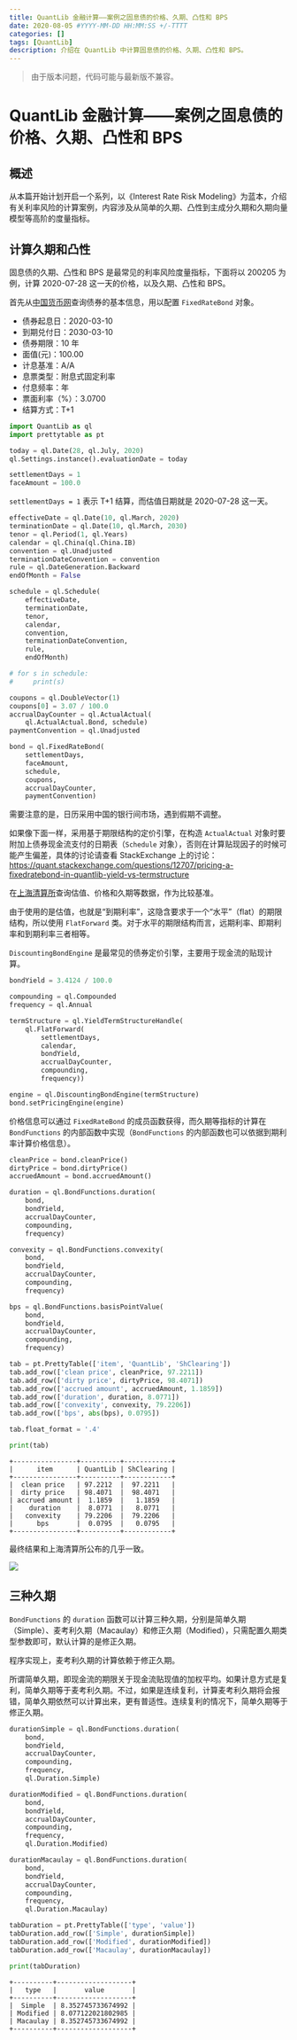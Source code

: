 ```yaml
---
title: QuantLib 金融计算——案例之固息债的价格、久期、凸性和 BPS
date: 2020-08-05 #YYYY-MM-DD HH:MM:SS +/-TTTT
categories: []
tags: [QuantLib]
description: 介绍在 QuantLib 中计算固息债的价格、久期、凸性和 BPS。
---
```


> 由于版本问题，代码可能与最新版不兼容。

# QuantLib 金融计算——案例之固息债的价格、久期、凸性和 BPS

## 概述

从本篇开始计划开启一个系列，以《Interest Rate Risk Modeling》为蓝本，介绍有关利率风险的计算案例，内容涉及从简单的久期、凸性到主成分久期和久期向量模型等高阶的度量指标。

## 计算久期和凸性

固息债的久期、凸性和 BPS 是最常见的利率风险度量指标，下面将以 200205 为例，计算 2020-07-28 这一天的价格，以及久期、凸性和 BPS。

首先从[中国货币网](https://www.chinamoney.com.cn/chinese/)查询债券的基本信息，用以配置 `FixedRateBond` 对象。

* 债券起息日：2020-03-10
* 到期兑付日：2030-03-10
* 债券期限：10 年
* 面值(元)：100.00
* 计息基准：A/A
* 息票类型：附息式固定利率
* 付息频率：年
* 票面利率（%）：3.0700
* 结算方式：T+1

```python
import QuantLib as ql
import prettytable as pt

today = ql.Date(28, ql.July, 2020)
ql.Settings.instance().evaluationDate = today

settlementDays = 1
faceAmount = 100.0
```

`settlementDays = 1` 表示 T+1 结算，而估值日期就是 2020-07-28 这一天。

```python
effectiveDate = ql.Date(10, ql.March, 2020)
terminationDate = ql.Date(10, ql.March, 2030)
tenor = ql.Period(1, ql.Years)
calendar = ql.China(ql.China.IB)
convention = ql.Unadjusted
terminationDateConvention = convention
rule = ql.DateGeneration.Backward
endOfMonth = False

schedule = ql.Schedule(
    effectiveDate,
    terminationDate,
    tenor,
    calendar,
    convention,
    terminationDateConvention,
    rule,
    endOfMonth)

# for s in schedule:
#     print(s)

coupons = ql.DoubleVector(1)
coupons[0] = 3.07 / 100.0
accrualDayCounter = ql.ActualActual(
    ql.ActualActual.Bond, schedule)
paymentConvention = ql.Unadjusted

bond = ql.FixedRateBond(
    settlementDays,
    faceAmount,
    schedule,
    coupons,
    accrualDayCounter,
    paymentConvention)
```

需要注意的是，日历采用中国的银行间市场，遇到假期不调整。

如果像下面一样，采用基于期限结构的定价引擎，在构造 `ActualActual` 对象时要附加上债券现金流支付的日期表（`Schedule` 对象），否则在计算贴现因子的时候可能产生偏差，具体的讨论请查看 StackExchange 上的讨论：<https://quant.stackexchange.com/questions/12707/pricing-a-fixedratebond-in-quantlib-yield-vs-termstructure>

在[上海清算所](https://www.shclearing.com/)查询估值、价格和久期等数据，作为比较基准。

由于使用的是估值，也就是“到期利率”，这隐含要求于一个“水平”（flat）的期限结构，所以使用 `FlatForward` 类。对于水平的期限结构而言，远期利率、即期利率和到期利率三者相等。

`DiscountingBondEngine` 是最常见的债券定价引擎，主要用于现金流的贴现计算。

```python
bondYield = 3.4124 / 100.0

compounding = ql.Compounded
frequency = ql.Annual

termStructure = ql.YieldTermStructureHandle(
    ql.FlatForward(
        settlementDays,
        calendar,
        bondYield,
        accrualDayCounter,
        compounding,
        frequency))

engine = ql.DiscountingBondEngine(termStructure)
bond.setPricingEngine(engine)
```

价格信息可以通过 `FixedRateBond` 的成员函数获得，而久期等指标的计算在 `BondFunctions` 的内部函数中实现（`BondFunctions` 的内部函数也可以依据到期利率计算价格信息）。

```python
cleanPrice = bond.cleanPrice()
dirtyPrice = bond.dirtyPrice()
accruedAmount = bond.accruedAmount()

duration = ql.BondFunctions.duration(
    bond,
    bondYield,
    accrualDayCounter,
    compounding,
    frequency)

convexity = ql.BondFunctions.convexity(
    bond,
    bondYield,
    accrualDayCounter,
    compounding,
    frequency)

bps = ql.BondFunctions.basisPointValue(
    bond,
    bondYield,
    accrualDayCounter,
    compounding,
    frequency)

tab = pt.PrettyTable(['item', 'QuantLib', 'ShClearing'])
tab.add_row(['clean price', cleanPrice, 97.2211])
tab.add_row(['dirty price', dirtyPrice, 98.4071])
tab.add_row(['accrued amount', accruedAmount, 1.1859])
tab.add_row(['duration', duration, 8.0771])
tab.add_row(['convexity', convexity, 79.2206])
tab.add_row(['bps', abs(bps), 0.0795])

tab.float_format = '.4'

print(tab)
```

```
+----------------+----------+------------+
|      item      | QuantLib | ShClearing |
+----------------+----------+------------+
|  clean price   | 97.2212  |  97.2211   |
|  dirty price   | 98.4071  |  98.4071   |
| accrued amount |  1.1859  |   1.1859   |
|    duration    |  8.0771  |   8.0771   |
|   convexity    | 79.2206  |  79.2206   |
|      bps       |  0.0795  |   0.0795   |
+----------------+----------+------------+
```

最终结果和上海清算所公布的几乎一致。

![](/img/meme/ok.gif)

## 三种久期

`BondFunctions` 的 `duration` 函数可以计算三种久期，分别是简单久期（Simple）、麦考利久期（Macaulay）和修正久期（Modified），只需配置久期类型参数即可，默认计算的是修正久期。

程序实现上，麦考利久期的计算依赖于修正久期。

所谓简单久期，即现金流的期限关于现金流贴现值的加权平均。如果计息方式是复利，简单久期等于麦考利久期。不过，如果是连续复利，计算麦考利久期将会报错，简单久期依然可以计算出来，更有普适性。连续复利的情况下，简单久期等于修正久期。

```python
durationSimple = ql.BondFunctions.duration(
    bond,
    bondYield,
    accrualDayCounter,
    compounding,
    frequency,
    ql.Duration.Simple)

durationModified = ql.BondFunctions.duration(
    bond,
    bondYield,
    accrualDayCounter,
    compounding,
    frequency,
    ql.Duration.Modified)

durationMacaulay = ql.BondFunctions.duration(
    bond,
    bondYield,
    accrualDayCounter,
    compounding,
    frequency,
    ql.Duration.Macaulay)

tabDuration = pt.PrettyTable(['type', 'value'])
tabDuration.add_row(['Simple', durationSimple])
tabDuration.add_row(['Modified', durationModified])
tabDuration.add_row(['Macaulay', durationMacaulay])

print(tabDuration)
```

```
+----------+-------------------+
|   type   |       value       |
+----------+-------------------+
|  Simple  | 8.352745733674992 |
| Modified | 8.077122021802985 |
| Macaulay | 8.352745733674992 |
+----------+-------------------+
```
